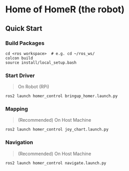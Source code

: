 # Home of HomeR (the robot)

## Quick Start

### Build Packages

```console
cd <ros workspace>  # e.g. cd ~/ros_ws/
colcon build
source install/local_setup.bash
```

### Start Driver

> On Robot (RPi)

```console
ros2 launch homer_control bringup_homer.launch.py
```

### Mapping

> (Recommended) On Host Machine

```console
ros2 launch homer_control joy_chart.launch.py
```

### Navigation

> (Recommended) On Host Machine

```console
ros2 launch homer_control navigate.launch.py
```
